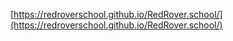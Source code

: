 [https://redroverschool.github.io/RedRover.school/](https://redroverschool.github.io/RedRover.school/)
